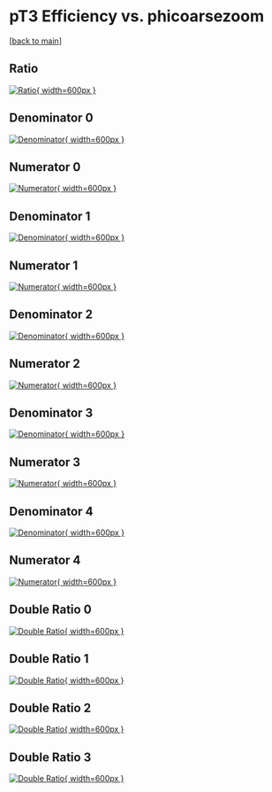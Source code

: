 # pT3 Efficiency vs. phicoarsezoom

[[back to main](./)]



## Ratio

[![Ratio](../mtv/var/pT3_xtr_0_1_eff_phicoarsezoom.png){ width=600px }](../mtv/var/pT3_xtr_0_1_eff_phicoarsezoom.pdf)

## Denominator 0

[![Denominator](../mtv/den/pT3_xtr_0_1_eff_phicoarsezoom_den0.png){ width=600px }](../mtv/den/pT3_xtr_0_1_eff_phicoarsezoom_den0.pdf)

## Numerator 0

[![Numerator](../mtv/num/pT3_xtr_0_1_eff_phicoarsezoom_num0.png){ width=600px }](../mtv/num/pT3_xtr_0_1_eff_phicoarsezoom_num0.pdf)

## Denominator 1

[![Denominator](../mtv/den/pT3_xtr_0_1_eff_phicoarsezoom_den1.png){ width=600px }](../mtv/den/pT3_xtr_0_1_eff_phicoarsezoom_den1.pdf)

## Numerator 1

[![Numerator](../mtv/num/pT3_xtr_0_1_eff_phicoarsezoom_num1.png){ width=600px }](../mtv/num/pT3_xtr_0_1_eff_phicoarsezoom_num1.pdf)

## Denominator 2

[![Denominator](../mtv/den/pT3_xtr_0_1_eff_phicoarsezoom_den2.png){ width=600px }](../mtv/den/pT3_xtr_0_1_eff_phicoarsezoom_den2.pdf)

## Numerator 2

[![Numerator](../mtv/num/pT3_xtr_0_1_eff_phicoarsezoom_num2.png){ width=600px }](../mtv/num/pT3_xtr_0_1_eff_phicoarsezoom_num2.pdf)

## Denominator 3

[![Denominator](../mtv/den/pT3_xtr_0_1_eff_phicoarsezoom_den3.png){ width=600px }](../mtv/den/pT3_xtr_0_1_eff_phicoarsezoom_den3.pdf)

## Numerator 3

[![Numerator](../mtv/num/pT3_xtr_0_1_eff_phicoarsezoom_num3.png){ width=600px }](../mtv/num/pT3_xtr_0_1_eff_phicoarsezoom_num3.pdf)

## Denominator 4

[![Denominator](../mtv/den/pT3_xtr_0_1_eff_phicoarsezoom_den4.png){ width=600px }](../mtv/den/pT3_xtr_0_1_eff_phicoarsezoom_den4.pdf)

## Numerator 4

[![Numerator](../mtv/num/pT3_xtr_0_1_eff_phicoarsezoom_num4.png){ width=600px }](../mtv/num/pT3_xtr_0_1_eff_phicoarsezoom_num4.pdf)

## Double Ratio 0

[![Double Ratio](../mtv/ratio/pT3_xtr_0_1_eff_phicoarsezoom_ratio0.png){ width=600px }](../mtv/ratio/pT3_xtr_0_1_eff_phicoarsezoom_ratio0.pdf)

## Double Ratio 1

[![Double Ratio](../mtv/ratio/pT3_xtr_0_1_eff_phicoarsezoom_ratio1.png){ width=600px }](../mtv/ratio/pT3_xtr_0_1_eff_phicoarsezoom_ratio1.pdf)

## Double Ratio 2

[![Double Ratio](../mtv/ratio/pT3_xtr_0_1_eff_phicoarsezoom_ratio2.png){ width=600px }](../mtv/ratio/pT3_xtr_0_1_eff_phicoarsezoom_ratio2.pdf)

## Double Ratio 3

[![Double Ratio](../mtv/ratio/pT3_xtr_0_1_eff_phicoarsezoom_ratio3.png){ width=600px }](../mtv/ratio/pT3_xtr_0_1_eff_phicoarsezoom_ratio3.pdf)

